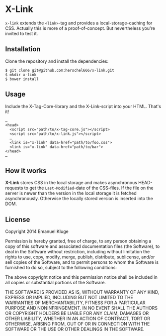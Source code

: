 X-Link
====

`x-link` extends the `<link>`-tag and provides a local-storage-caching for CSS. Actually this is more of a proof-of-concept. But nevertheless you're invited to test it.

## Installation

Clone the repository and install the dependencies:

	$ git clone git@github.com:herschel666/x-link.git
	$ mkdir x-link
	$ bower install

## Usage

Include the X-Tag-Core-library and the X-Link-script into your HTML. That's it!

	…
	<head>
	  <script src="path/to/x-tag-core.js"></script>
	  <script src="path/to/x-link.js"></script>
	  …
	  <link is="x-link" data-href="path/to/foo.css">
	  <link is="x-link" data-href="path/to/bar">
	</head>
	…

## How it works

**X-Link** stores CSS in the local storage and makes asynchronous HEAD-requests to get the `Last-Modified`-date of the CSS-files. If the file on the server is newer than the version in the local storage it is fetched asynchronously. Otherwise the locally stored version is inserted into the DOM.

## License

Copyright 2014 Emanuel Kluge

Permission is hereby granted, free of charge, to any person obtaining a copy of this software and associated documentation files (the Software), to deal in the Software without restriction, including without limitation the rights to use, copy, modify, merge, publish, distribute, sublicense, and/or sell copies of the Software, and to permit persons to whom the Software is furnished to do so, subject to the following conditions:

The above copyright notice and this permission notice shall be included in all copies or substantial portions of the Software.

THE SOFTWARE IS PROVIDED AS IS, WITHOUT WARRANTY OF ANY KIND, EXPRESS OR IMPLIED, INCLUDING BUT NOT LIMITED TO THE WARRANTIES OF MERCHANTABILITY, FITNESS FOR A PARTICULAR PURPOSE AND NONINFRINGEMENT. IN NO EVENT SHALL THE AUTHORS OR COPYRIGHT HOLDERS BE LIABLE FOR ANY CLAIM, DAMAGES OR OTHER LIABILITY, WHETHER IN AN ACTION OF CONTRACT, TORT OR OTHERWISE, ARISING FROM, OUT OF OR IN CONNECTION WITH THE SOFTWARE OR THE USE OR OTHER DEALINGS IN THE SOFTWARE.

